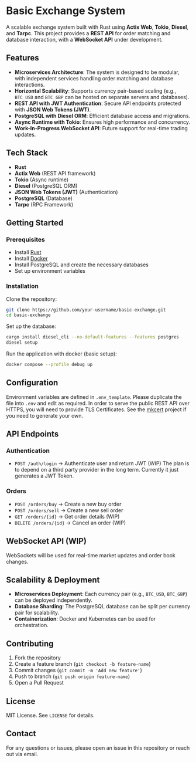 # Basic Exchange System

A scalable exchange system built with Rust using **Actix Web**, **Tokio**, **Diesel**, and **Tarpc**. This project provides a **REST API** for order matching and database interaction, with a **WebSocket API** under development.

## Features

- **Microservices Architecture**: The system is designed to be modular, with independent services handling order matching and database interactions.
- **Horizontal Scalability**: Supports currency pair-based scaling (e.g., `BTC_USD` and `BTC_GBP` can be hosted on separate servers and databases).
- **REST API with JWT Authentication**: Secure API endpoints protected with **JSON Web Tokens (JWT)**.
- **PostgreSQL with Diesel ORM**: Efficient database access and migrations.
- **Async Runtime with Tokio**: Ensures high performance and concurrency.
- **Work-In-Progress WebSocket API**: Future support for real-time trading updates.

## Tech Stack

- **Rust**
- **Actix Web** (REST API framework)
- **Tokio** (Async runtime)
- **Diesel** (PostgreSQL ORM)
- **JSON Web Tokens (JWT)** (Authentication)
- **PostgreSQL** (Database)
- **Tarpc** (RPC Framework)

## Getting Started

### Prerequisites

- Install [Rust](https://www.rust-lang.org/tools/install)
- Install [Docker](https://www.docker.com/)
- Install PostgreSQL and create the necessary databases
- Set up environment variables

### Installation

Clone the repository:

```sh
git clone https://github.com/your-username/basic-exchange.git
cd basic-exchange
```

Set up the database:

```sh
cargo install diesel_cli --no-default-features --features postgres
diesel setup
```

Run the application with docker (basic setup):

```sh
docker compose --profile debug up
```

## Configuration

Environment variables are defined in `.env_template`. Please duplicate the file into `.env` and edit as required.
In order to serve the public REST API over HTTPS, you will need to provide TLS Certificates.
See the [mkcert](https://github.com/FiloSottile/mkcert) project if you need to generate your own.

## API Endpoints

### Authentication

- `POST /auth/login` → Authenticate user and return JWT (WIP)
The plan is to depend on a third party provider in the long term.
Currently it just generates a JWT Token.

### Orders

- `POST /orders/buy` → Create a new buy order
- `POST /orders/sell` → Create a new sell order
- `GET /orders/{id}` → Get order details (WIP)
- `DELETE /orders/{id}` → Cancel an order (WIP)

## WebSocket API (WIP)

WebSockets will be used for real-time market updates and order book changes.

## Scalability & Deployment

- **Microservices Deployment**: Each currency pair (e.g., `BTC_USD`, `BTC_GBP`) can be deployed independently.
- **Database Sharding**: The PostgreSQL database can be split per currency pair for scalability.
- **Containerization**: Docker and Kubernetes can be used for orchestration.

## Contributing

1. Fork the repository
2. Create a feature branch (`git checkout -b feature-name`)
3. Commit changes (`git commit -m 'Add new feature'`)
4. Push to branch (`git push origin feature-name`)
5. Open a Pull Request

## License

MIT License. See `LICENSE` for details.

## Contact

For any questions or issues, please open an issue in this repository or reach out via email.

